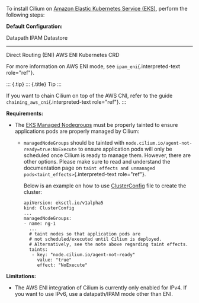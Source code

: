 To install Cilium on [Amazon Elastic Kubernetes Service
(EKS)](https://docs.aws.amazon.com/eks/latest/userguide/getting-started.html),
perform the following steps:

**Default Configuration:**

  Datapath               IPAM      Datastore
  ---------------------- --------- ----------------
  Direct Routing (ENI)   AWS ENI   Kubernetes CRD

For more information on AWS ENI mode, see `ipam_eni`{.interpreted-text
role="ref"}.

::: {.tip}
::: {.title}
Tip
:::

If you want to chain Cilium on top of the AWS CNI, refer to the guide
`chaining_aws_cni`{.interpreted-text role="ref"}.
:::

**Requirements:**

-   The [EKS Managed
    Nodegroups](https://eksctl.io/usage/eks-managed-nodes) must be
    properly tainted to ensure applications pods are properly managed by
    Cilium:
    -   `managedNodeGroups` should be tainted with
        `node.cilium.io/agent-not-ready=true:NoExecute` to ensure
        application pods will only be scheduled once Cilium is ready to
        manage them. However, there are other options. Please make sure
        to read and understand the documentation page on
        `taint effects and unmanaged pods<taint_effects>`{.interpreted-text
        role="ref"}.

        Below is an example on how to use
        [ClusterConfig](https://eksctl.io/usage/creating-and-managing-clusters/#using-config-files)
        file to create the cluster:

        ``` {.yaml}
        apiVersion: eksctl.io/v1alpha5
        kind: ClusterConfig
        ...
        managedNodeGroups:
        - name: ng-1
          ...
          # taint nodes so that application pods are
          # not scheduled/executed until Cilium is deployed.
          # Alternatively, see the note above regarding taint effects.
          taints:
           - key: "node.cilium.io/agent-not-ready"
             value: "true"
             effect: "NoExecute"
        ```

**Limitations:**

-   The AWS ENI integration of Cilium is currently only enabled for
    IPv4. If you want to use IPv6, use a datapath/IPAM mode other than
    ENI.
